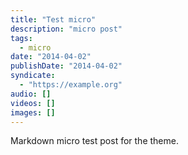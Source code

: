 ```yaml
---
title: "Test micro"
description: "micro post"
tags:
  - micro
date: "2014-04-02"
publishDate: "2014-04-02"
syndicate:
  - "https://example.org"
audio: []
videos: []
images: []
---
```


Markdown micro test post for the theme.
